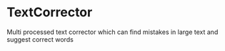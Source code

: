 # TextCorrector
Multi processed text corrector which can find mistakes in large text and suggest correct words
